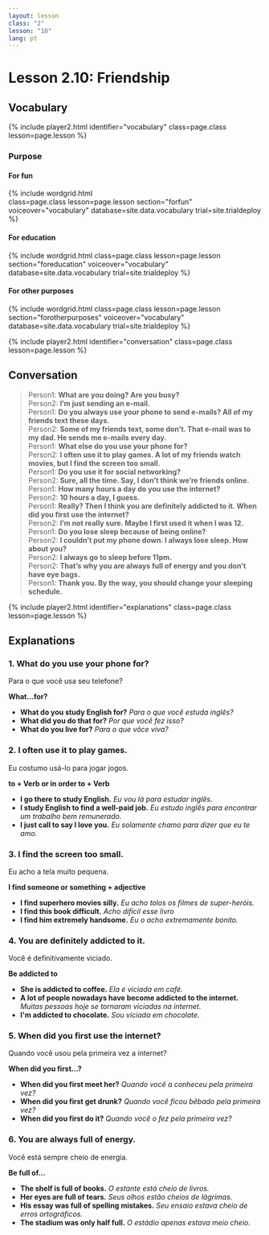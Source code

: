 ```yaml
---
layout: lesson
class: "2"
lesson: "10"
lang: pt
---
```


# Lesson 2.10: Friendship

## Vocabulary
{% include player2.html identifier="vocabulary" class=page.class lesson=page.lesson %} 

### Purpose

#### For fun


{% include wordgrid.html   
		class=page.class 
		lesson=page.lesson 
		section="forfun"
		voiceover="vocabulary"
		database=site.data.vocabulary 
		trial=site.trialdeploy %}

#### For education

{% include wordgrid.html 
		class=page.class 
		lesson=page.lesson 
		section="foreducation"
		voiceover="vocabulary"
		database=site.data.vocabulary 
		trial=site.trialdeploy %}


#### For other purposes
		
{% include wordgrid.html 
		class=page.class 
		lesson=page.lesson 
		section="forotherpurposes"
		voiceover="vocabulary"
		database=site.data.vocabulary 
		trial=site.trialdeploy %}
		

{% include player2.html identifier="conversation" class=page.class lesson=page.lesson %}
## Conversation

> Person1: **What are you doing? Are you busy?**  
> Person2: **I’m just sending an e-mail.**  
> Person1: **Do you always use your phone to send e-mails? All of my friends text these days.**  
> Person2: **Some of my friends text, some don’t. That e-mail was to my dad. He sends me e-mails every day.**  
> Person1: **What else do you use your phone for?**  
> Person2: **I often use it to play games. A lot of my friends watch movies, but I find the screen too small.**  
> Person1: **Do you use it for social networking?**  
> Person2: **Sure, all the time. Say, I don’t think we’re friends online.**  
> Person1: **How many hours a day do you use the internet?**  
> Person2: **10 hours a day, I guess.**  
> Person1: **Really? Then I think you are definitely addicted to it. When did you first use the internet?**  
> Person2: **I’m not really sure. Maybe I first used it when I was 12.**  
> Person1: **Do you lose sleep because of being online?**  
> Person2: **I couldn’t put my phone down. I always lose sleep. How about you?**  
> Person2: **I always go to sleep before 11pm.**  
> Person2: **That’s why you are always full of energy and you don’t have eye bags.**  
> Person1: **Thank you. By the way, you should change your sleeping schedule.**  


{% include player2.html identifier="explanations" class=page.class lesson=page.lesson %}


## Explanations
### 1. What do you use your phone for?

Para o que você usa seu telefone?

**What...for?** 

- **What do you study English for?** *Para o que você estuda inglês?*
- **What did you do that for?** *Por que você fez isso?*
- **What do you live for?** *Para o que vôce viva?*

### 2. I often use it to play games.

Eu costumo usá-lo para jogar jogos.

**to + Verb or in order to + Verb** 

- **I go there to study English.** *Eu vou lá para estudar inglês.*
- **I study English to find a well-paid job.** *Eu estudo inglês para encontrar um trabalho bem remunerado.*
- **I just call to say I love you.** *Eu solamente chamo para dizer que eu te amo.*

### 3. I find the screen too small.

Eu acho a tela muito pequena.

**I find someone or something + adjective**

- **I find superhero movies silly.** *Eu acho tolos os filmes de super-heróis.*
- **I find this book difficult.** *Acho difícil esse livro*
- **I find him extremely handsome.** *Eu o acho extremamente bonito.* 


### 4. You are definitely addicted to it.

Você é definitivamente viciado.

**Be addicted to**

- **She is addicted to coffee.** *Ela é viciada em café.*
- **A lot of people nowadays have become addicted to the internet.** *Muitas pessoas hoje se tornaram viciadas na internet.*
- **I'm addicted to chocolate.** *Sou viciada em chocolate.*

### 5. When did you first use the internet?

Quando você usou pela primeira vez a internet?

**When did you first...?**

- **When did you first meet her?** *Quando você a conheceu pela primeira vez?*
- **When did you first get drunk?** *Quando você ficou bêbado pela primeira vez?*
- **When did you first do it?** *Quando você o fez pela primeira vez?*

### 6. You are always full of energy.

Você está sempre cheio de energia.

**Be full of...** 

- **The shelf is full of books.** *O estante está cheio de livros.*
- **Her eyes are full of tears.** *Seus olhos estão cheios de lágrimas.*
- **His essay was full of spelling mistakes.** *Seu ensaio estava cheio de erros ortográficos.*
- **The stadium was only half full.** *O estádio apenas estava meio cheio.*